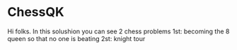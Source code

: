 # ChessQK

Hi folks.
In this solushion you can see 2 chess problems 
  1st:  becoming the 8 queen so that no one is beating
  2st:  knight tour
